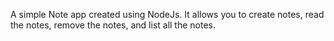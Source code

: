 A simple Note app created using NodeJs.
It allows you to create notes, read the notes, remove the notes, and list all the notes.
